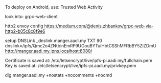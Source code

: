 
To deploy on Android, use:
Trusted Web Activity


look into:
grpc-web-client

http2 envoy config
https://medium.com/@denis.zhbankov/grpc-web-via-http2-b05c8c8f9e6


setup DNSLink
_dnslink.manger.aadi.my TXT 60 dnslink=/ipfs/Qmc2o4ZNtbinEmRF9UGouBYTuiHbtCSShMFRbBY5ZiZDmU
http://manger.aadi.my.ipns.localhost:8080/

Certificate is saved at: /etc/letsencrypt/live/ipfs-pi.aadi.my/fullchain.pem
Key is saved at:         /etc/letsencrypt/live/ipfs-pi.aadi.my/privkey.pem


dig manger.aadi.my  +nostats +nocomments +nocmd

